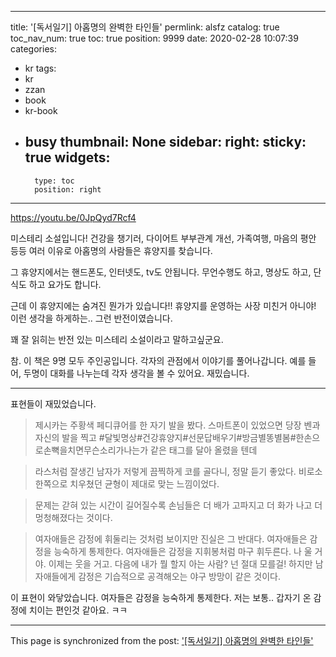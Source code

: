 
---
title: '[독서일기] 아홉명의 완벽한 타인들'
permlink: alsfz
catalog: true
toc_nav_num: true
toc: true
position: 9999
date: 2020-02-28 10:07:39
categories:
- kr
tags:
- kr
- zzan
- book
- kr-book
- busy
thumbnail: None
sidebar:
    right:
        sticky: true
widgets:
    -
        type: toc
        position: right
---


https://youtu.be/0JpQyd7Rcf4

미스테리 소설입니다!
건강을 챙기러, 다이어트
부부관계 개선, 가족여행, 마음의 평안 등등
여러 이유로 아홉명의 사람들은 휴양지를 찾습니다.

그 휴양지에서는 핸드폰도, 인터넷도, tv도 안됩니다. 무언수행도 하고, 명상도 하고, 단식도 하고 요가도 합니다.

근데 이 휴양지에는 숨겨진 뭔가가 있습니다!!
휴양지를 운영하는 사장 미친거 아니야! 이런 생각을 하게하는.. 그런 반전이였습니다.

꽤 잘 읽히는 반전 있는 미스테리 소설이라고 말하고싶군요.

참. 이 책은 9명 모두 주인공입니다. 각자의 관점에서 이야기를 풀어나갑니다. 예를 들어, 두명이 대화를 나누는데 각자 생각을 볼 수 있어요. 재밌습니다.


---

표현들이 재밌었습니다.

> 제시카는 주황색 페디큐어를 한 자기 발을 봤다. 스마트폰이 있었으면 당장 벤과 자신의 발을 찍고 #달빛명상#건강휴양지#선문답배우기#방금별똥별봄#한손으로손뼉을치면무슨소리가나는가 같은 태그를 달아 올렸을 텐데

> 라스처럼 잘생긴 남자가 저렇게 끔찍하게 코를 골다니, 정말 듣기 좋았다. 비로소 한쪽으로 치우쳤던 균형이 제대로 맞는 느낌이었다.

> 문제는 갇혀 있는 시간이 길어질수록 손님들은 더 배가 고파지고 더 화가 나고 더 멍청해졌다는 것이다.

> 여자애들은 감정에 휘둘리는 것처럼 보이지만 진실은 그 반대다. 여자애들은 감정을 능숙하게 통제한다. 여자애들은 감정을 지휘봉처럼 마구 휘두른다. 나 울 거야. 이제는 웃을 거고. 다음에 내가 뭘 할지 아는 사람? 넌 절대 모를걸! 하지만 남자애들에게 감정은 기습적으로 공격해오는 야구 방망이 같은 것이다.

이 표현이 와닿았습니다. 여자들은 감정을 능숙하게 통제한다.  저는 보통.. 갑자기 온 감정에 치이는 편인것 같아요. ㅋㅋ



- - -

This page is synchronized from the post: ['[독서일기] 아홉명의 완벽한 타인들'](https://steemit.com/@jacobyu/alsfz)

